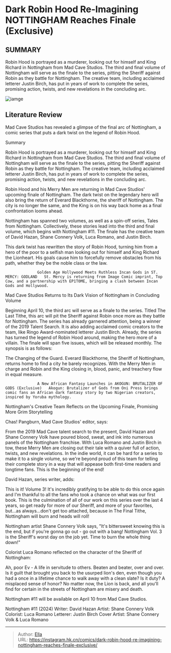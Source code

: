 # Dark Robin Hood Re-Imagining NOTTINGHAM Reaches Finale (Exclusive)


## SUMMARY 



  Robin Hood is portrayed as a murderer, looking out for himself and King Richard in Nottingham from Mad Cave Studios.   The third and final volume of Nottingham will serve as the finale to the series, pitting the Sheriff against Robin as they battle for Nottingham.   The creative team, including acclaimed letterer Justin Birch, has put in years of work to complete the series, promising action, twists, and new revelations in the concluding arc.  

![iamge](https://static1.srcdn.com/wordpress/wp-content/uploads/2024/01/nottingham-11.jpg)

## Literature Review

Mad Cave Studios has revealed a glimpse of the final arc of Nottingham, a comic series that puts a dark twist on the legend of Robin Hood.





Summary

  Robin Hood is portrayed as a murderer, looking out for himself and King Richard in Nottingham from Mad Cave Studios.   The third and final volume of Nottingham will serve as the finale to the series, pitting the Sheriff against Robin as they battle for Nottingham.   The creative team, including acclaimed letterer Justin Birch, has put in years of work to complete the series, promising action, twists, and new revelations in the concluding arc.  







Robin Hood and his Merry Men are returning in Mad Cave Studios&#39; upcoming finale of Nottingham. The dark twist on the legendary hero will also bring the return of Everard Blackthorne, the sheriff of Nottingham. The city is no longer the same, and the King is on his way back home as a final confrontation looms ahead.

Nottingham has spanned two volumes, as well as a spin-off series, Tales from Nottingham. Collectively, these stories lead into the third and final volume, which begins with Nottingham #11. The finale has the creative team of David Hazan, Shane Connery Volk, Luca Romano, and Justin Birch.

          

This dark twist has rewritten the story of Robin Hood, turning him from a hero of the poor to a selfish man looking out for himself and King Richard the Lionheart. His goals cause him to forcefully remove obstacles from his path, whether they be the noble class or the law.




                  Golden Age Hollywood Meets Ruthless Incan Gods in ST. MERCY: GODLAND   St. Mercy is returning from Image Comic imprint, Top Cow, and a partnership with EP1T0ME, bringing a clash between Incan Gods and Hollywood.   


 Mad Cave Studios Returns to Its Dark Vision of Nottingham in Concluding Volume 
         

Beginning April 10, the third arc will serve as a finale to the series. Titled The Last Tithe, this arc will pit the Sheriff against Robin once more as they battle for Nottingham. The series has already garnered attention, being a winner of the 2019 Talent Search. It is also adding acclaimed comic creators to the team, like Ringo Award-nominated letterer Justin Birch. Already, the series has turned the legend of Robin Hood around, making the hero more of a villain. The finale will span five issues, which will be released monthly. The synopsis is as follows:





The Changing of the Guard. Everard Blackthorne, the Sheriff of Nottingham, returns home to find a city he barely recognizes. With the Merry Men in charge and Robin and the King closing in, blood, panic, and treachery flow in equal measure.


                  A New African Fantasy Launches in AKOGUN: BRUTALIZER OF GODS (Exclusive)   Akogun: Brutalizer of Gods from Oni Press brings comic fans an African dark fantasy story by two Nigerian creators, inspired by Yoruba mythology.   



 Nottingham&#39;s Creative Team Reflects on the Upcoming Finale, Promising More Grim Storytelling 
          

Chas! Pangburn, Mad Cave Studios&#39; editor, says:


From the 2019 Mad Cave talent search to the present, David Hazan and Shane Connery Volk have poured blood, sweat, and ink into numerous panels of the Nottingham franchise. With Luca Romano and Justin Birch in tow, these Merry Men are closing out their tale with a quiver full of action, twists, and new revelations. In the indie world, it can be hard for a series to make it to a single volume, so we&#39;re beyond proud of this team for telling their complete story in a way that will appease both first-time readers and longtime fans. This is the beginning of the end!





David Hazan, series writer, adds:


This is it! Volume 3! It&#39;s incredibly gratifying to be able to do this once again and I&#39;m thankful to all the fans who took a chance on what was our first book. This is the culmination of all of our work on this series over the last 4 years, so get ready for more of our Sheriff, and more of your favorites, but...as always...don&#39;t get too attached, because in The Final Tithe, Nottingham will burn and heads will roll!


Nottingham artist Shane Connery Volk says, &#34;It&#39;s bittersweet knowing this is the end, but if you&#39;re gonna go out - go out with a bang! Nottingham Vol. 3 is the Sheriff&#39;s worst day on the job yet. Time to burn the whole thing down!&#34;

Colorist Luca Romano reflected on the character of the Sheriff of Nottingham:


Ah, poor Ev - A life in servitude to others. Beaten and beater, over and over. Is it guilt that brought you back to the usurped lion&#39;s den, even though you had a once in a lifetime chance to walk away with a clean slate? Is it duty? A misplaced sense of honor? No matter now, the Lion is back, and all you&#39;ll find for certain in the streets of Nottingham are misery and death.





Nottingham #11 will be available on April 10 from Mad Cave Studios.

 Nottingham #11 (2024)                  Writer: David Hazan   Artist: Shane Connery Volk   Colorist: Luca Romano   Letterer: Justin Birch   Cover Artist: Shane Connery Volk &amp; Luca Romano      




---

> Author: [Ella](https://instagram.hk.cn/)  
> URL: https://instagram.hk.cn/comics/dark-robin-hood-re-imagining-nottingham-reaches-finale-exclusive/  

